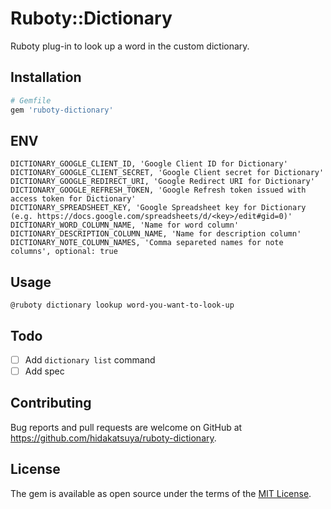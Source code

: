 # Ruboty::Dictionary

Ruboty plug-in to look up a word in the custom dictionary.

## Installation

```ruby
# Gemfile
gem 'ruboty-dictionary'
```

## ENV

```
DICTIONARY_GOOGLE_CLIENT_ID, 'Google Client ID for Dictionary'
DICTIONARY_GOOGLE_CLIENT_SECRET, 'Google Client secret for Dictionary'
DICTIONARY_GOOGLE_REDIRECT_URI, 'Google Redirect URI for Dictionary'
DICTIONARY_GOOGLE_REFRESH_TOKEN, 'Google Refresh token issued with access token for Dictionary'
DICTIONARY_SPREADSHEET_KEY, 'Google Spreadsheet key for Dictionary (e.g. https://docs.google.com/spreadsheets/d/<key>/edit#gid=0)'
DICTIONARY_WORD_COLUMN_NAME, 'Name for word column'
DICTIONARY_DESCRIPTION_COLUMN_NAME, 'Name for description column'
DICTIONARY_NOTE_COLUMN_NAMES, 'Comma separeted names for note columns', optional: true
```

## Usage

```
@ruboty dictionary lookup word-you-want-to-look-up
```

## Todo

- [ ] Add `dictionary list` command
- [ ] Add spec

## Contributing

Bug reports and pull requests are welcome on GitHub at https://github.com/hidakatsuya/ruboty-dictionary.

## License

The gem is available as open source under the terms of the [MIT License](https://opensource.org/licenses/MIT).
